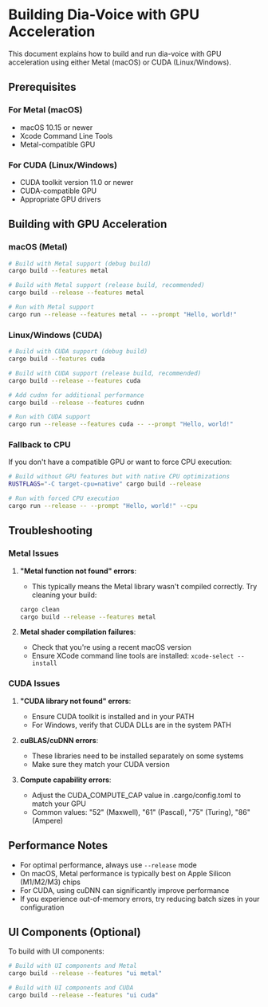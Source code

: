 # Building Dia-Voice with GPU Acceleration

This document explains how to build and run dia-voice with GPU acceleration using either Metal (macOS) or CUDA (Linux/Windows).

## Prerequisites

### For Metal (macOS)
- macOS 10.15 or newer
- Xcode Command Line Tools
- Metal-compatible GPU

### For CUDA (Linux/Windows)
- CUDA toolkit version 11.0 or newer
- CUDA-compatible GPU
- Appropriate GPU drivers

## Building with GPU Acceleration

### macOS (Metal)

```bash
# Build with Metal support (debug build)
cargo build --features metal

# Build with Metal support (release build, recommended)
cargo build --release --features metal

# Run with Metal support
cargo run --release --features metal -- --prompt "Hello, world!"
```

### Linux/Windows (CUDA)

```bash
# Build with CUDA support (debug build)
cargo build --features cuda

# Build with CUDA support (release build, recommended)
cargo build --release --features cuda

# Add cudnn for additional performance
cargo build --release --features cudnn

# Run with CUDA support
cargo run --release --features cuda -- --prompt "Hello, world!"
```

### Fallback to CPU

If you don't have a compatible GPU or want to force CPU execution:

```bash
# Build without GPU features but with native CPU optimizations
RUSTFLAGS="-C target-cpu=native" cargo build --release

# Run with forced CPU execution
cargo run --release -- --prompt "Hello, world!" --cpu
```

## Troubleshooting

### Metal Issues

1. **"Metal function not found" errors**:
   - This typically means the Metal library wasn't compiled correctly. Try cleaning your build:
   ```bash
   cargo clean
   cargo build --release --features metal
   ```

2. **Metal shader compilation failures**:
   - Check that you're using a recent macOS version
   - Ensure XCode command line tools are installed: `xcode-select --install`

### CUDA Issues

1. **"CUDA library not found" errors**:
   - Ensure CUDA toolkit is installed and in your PATH
   - For Windows, verify that CUDA DLLs are in the system PATH

2. **cuBLAS/cuDNN errors**:
   - These libraries need to be installed separately on some systems
   - Make sure they match your CUDA version

3. **Compute capability errors**:
   - Adjust the CUDA_COMPUTE_CAP value in .cargo/config.toml to match your GPU
   - Common values: "52" (Maxwell), "61" (Pascal), "75" (Turing), "86" (Ampere)

## Performance Notes

- For optimal performance, always use `--release` mode
- On macOS, Metal performance is typically best on Apple Silicon (M1/M2/M3) chips
- For CUDA, using cuDNN can significantly improve performance
- If you experience out-of-memory errors, try reducing batch sizes in your configuration

## UI Components (Optional)

To build with UI components:

```bash
# Build with UI components and Metal
cargo build --release --features "ui metal"

# Build with UI components and CUDA
cargo build --release --features "ui cuda"
```